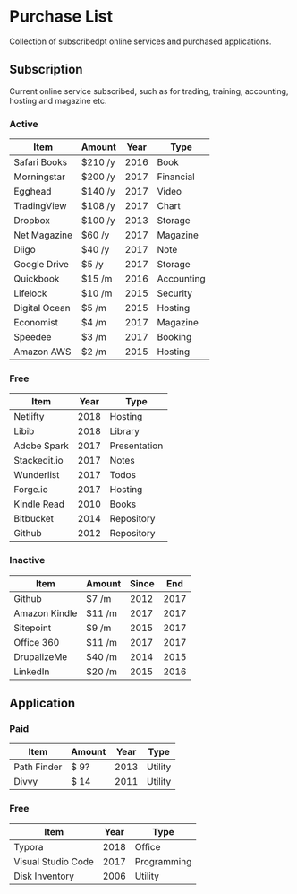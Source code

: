 # Purchase List
Collection of subscribedpt online services and purchased applications. 

## Subscription
Current online service subscribed, such as for trading, training, accounting,  hosting and magazine etc.

### Active

| Item          | Amount   | Year | Type       |
| ------------- | -------- | ---- | ---------- |
| Safari Books  | $210  /y | 2016 | Book       |
| Morningstar   | $200  /y | 2017 | Financial  |
| Egghead       | $140  /y | 2017 | Video      |
| TradingView   | $108  /y | 2017 | Chart      |
| Dropbox       | $100  /y | 2013 | Storage    |
| Net Magazine  | $60   /y | 2017 | Magazine   |
| Diigo         | $40   /y | 2017 | Note       |
| Google Drive  | $5    /y | 2017 | Storage    |
| Quickbook     | $15   /m | 2016 | Accounting |
| Lifelock      | $10   /m | 2015 | Security   |
| Digital Ocean | $5    /m | 2015 | Hosting    |
| Economist     | $4    /m | 2017 | Magazine   |
| Speedee       | $3    /m | 2017 | Booking    |
| Amazon AWS    | $2    /m | 2015 | Hosting    |

### Free

| Item         | Year | Type         |
| ------------ | ---- | ------------ |
| Netlifty     | 2018 | Hosting      |
| Libib        | 2018 | Library      |
| Adobe Spark  | 2017 | Presentation |
| Stackedit.io | 2017 | Notes        |
| Wunderlist   | 2017 | Todos        |
| Forge.io     | 2017 | Hosting      |
| Kindle Read  | 2010 | Books        |
| Bitbucket    | 2014 | Repository   |
| Github       | 2012 | Repository   |

### Inactive

| Item          | Amount   | Since | End  |
| ------------- | -------- | ----- | ---- |
| Github        | $7    /m | 2012  | 2017 |
| Amazon Kindle | $11   /m | 2017  | 2017 |
| Sitepoint     | $9    /m | 2015  | 2017 |
| Office 360    | $11   /m | 2017  | 2017 |
| DrupalizeMe   | $40   /m | 2014  | 2015 |
| LinkedIn      | $20   /m | 2015  | 2016 |

## Application

### Paid

| Item         | Amount   | Year | Type         |
| ------------ | -------- | ---- | ------------ |
| Path Finder  |   $ 9?   | 2013 | Utility      |
| Divvy        |   $ 14   | 2011 | Utility      |

### Free

| Item         | Year | Type         |
| ------------ | ---- | ------------ |
| Typora       | 2018 | Office       |
| Visual Studio Code       | 2017 | Programming       |
| Disk Inventory    | 2006 | Utility      |



